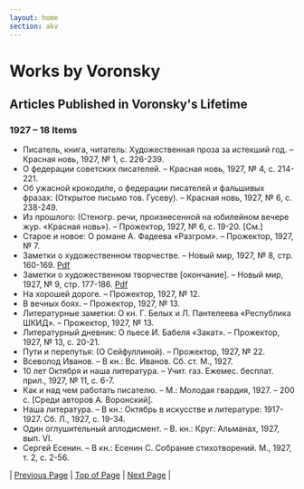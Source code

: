 ```yaml
---
layout: home
section: akv
---
```

# Works by Voronsky
## Articles Published in Voronsky's Lifetime

### 1927 – 18 Items

- Писатель, книга, читатель: Художественная проза за истекший год. – Красная новь, 1927, № 1, с. 226-239.
- О федерации советских писателей. – Красная новь, 1927, № 4, с. 214-221.
- Об ужасной крокодиле, о федерации писателей и фальшивых фразах: (Открытое письмо тов. Гусеву). – Красная новь, 1927, № 6, с. 238-249.
- Из прошлого: (Стеногр. речи, произнесенной на юбилейном вечере жур. «Красная новь»). – Прожектор, 1927, № 6, с. 19-20. [См.]
- Старое и новое: О романе А. Фадеева «Разгром». – Прожектор, 1927, № 7.
- Заметки о художественном творчестве. – Новый мир, 1927, № 8, стр. 160-169. [Pdf](../Texts/AKV_Zametki1.pdf)
- Заметки о художественном творчестве [окончание]. – Новый мир, 1927, № 9, стр. 177-186. [Pdf](../Texts/AKV_Zametki2.pdf)
- На хорошей дороге. – Прожектор, 1927, № 12.
- В вечных боях. – Прожектор, 1927, № 13.
- Литературные заметки: О кн. Г. Белых и Л. Пантелеева «Республика ШКИД». – Прожектор, 1927, № 13.
- Литературный дневник: О пьесе И. Бабеля «Закат». – Прожектор, 1927, № 13, с. 20-21.
- Пути и перепутья: (О Сейфуллиной). – Прожектор, 1927, № 22.
- Всеволод Иванов. – В кн.: Вс. Иванов. Сб. ст. М., 1927.
- 10 лет Октября и наша литература. – Учит. газ. Ежемес. бесплат. прил., 1927, № 11, с. 6-7.
- Как и над чем работать писателю. – М.: Молодая гвардия, 1927. – 200 с. [Среди авторов А. Воронский].
- Наша литература. – В кн.: Октябрь в искусстве и литературе: 1917-1927. Сб. Л., 1927, с. 19-34.
- Один оглушительный аплодисмент. – В. кн.: Круг: Альманах, 1927, вып. VI.
- Сергей Есенин. – В кн.: Есенин С. Собрание стихотворений. М., 1927, т. 2, с. 2-56.

| [Previous Page](BiblioArt1926.html) | [Top of Page](#) | [Next Page](BiblioArt1928.html) |
